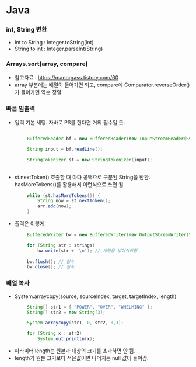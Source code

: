 # Java

### int, String 변환

- int to String : Integer.toString(int)
- String to int : Integer.parseInt(String)

### Arrays.sort(array, compare)

- 참고자료 : https://manorgass.tistory.com/60
- array 부분에는 배열이 들어가면 되고, compare에 Comparator.reverseOrder() 가 들어가면 역순 정렬. 


### 빠른 입출력

- 입력 기본 세팅. 자바로 PS를 한다면 거의 필수일 듯.

```java

        BufferedReader bf = new BufferedReader(new InputStreamReader(System.in));

        String input = bf.readLine();

        StringTokenizer st = new StringTokenizer(input);
    
```

- st.nextToken() 호출할 때 마다 공백으로 구분된 String을 반환. hasMoreTokens()를 활용해서 이런식으로 쓰면 됨.

```java
        while (st.hasMoreTokens()) {
            String now = st.nextToken();
            arr.add(now);
        }
```


- 출력은 이렇게.

```java
        BufferedWriter bw = new BufferedWriter(new OutputStreamWriter(System.out));

        for (String str : strings)
            bw.write(str + '\n'); // 개행을 넣어줘야함
        
        bw.flush(); // 필수
        bw.close(); // 필수
```


### 배열 복사

- System.arraycopy(source, sourceIndex, target, targetIndex, length)
```java
        String[] str1 = { "POWER", "OVER", "WHELMING" };
        String[] str2 = new String[3];

        System.arraycopy(str1, 0, str2, 0,3);

        for (String x : str2)
            System.out.println(x);
```

- 파라미터 length는 원본과 대상의 크기를 초과하면 안 됨.
- length가 원본 크기보다 적은값이면 나머지는 null 값이 들어감.
